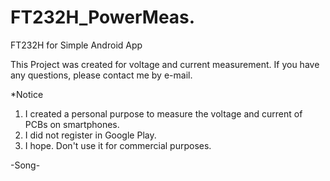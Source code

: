 # FT232H_PowerMeas.
FT232H for Simple Android App

This Project was created for voltage and current measurement.
If you have any questions, please contact me by e-mail.

  *Notice
   
   1. I created a personal purpose to measure the voltage and current of PCBs on smartphones.
   2. I did not register in Google Play.
   3. I hope. Don't use it for commercial purposes.
   
-Song-
